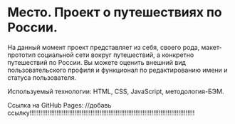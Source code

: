 # Место. Проект о путешествиях по России.

На данный момент проект представляет из себя, своего рода, макет-прототип социальной сети
вокруг путешествий, а конкретно путешествий по России. Вы можете оценить внешний вид
пользовательского профиля и функционал по редактированию имени и статуса пользователя.

Используемый технологии: HTML, CSS, JavaScript, методология-БЭМ.

Ссылка на GitHub Pages: //добавь ссылку!!!!!!!!!!!!!!!!!!!!!!!!!!!!!!!!!!!!!!!!!!!!!!!!!!!!!!!!!!!!!!!!!!!!!!!!!!!!!!!!!!!!!!!!!!!!


